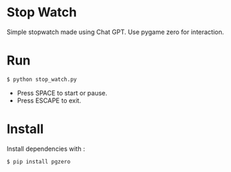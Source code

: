 # Stop Watch

Simple stopwatch made using Chat GPT.
Use pygame zero for interaction.

# Run

```sh
$ python stop_watch.py
```

- Press SPACE to start or pause.
- Press ESCAPE to exit.

# Install

Install dependencies with :

```sh
$ pip install pgzero
```
